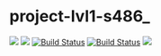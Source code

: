 # project-lvl1-s486_
<a href="https://codeclimate.com/github/codeclimate/codeclimate/maintainability"><img src="https://api.codeclimate.com/v1/badges/a99a88d28ad37a79dbf6/maintainability" /></a>
<a href="https://codeclimate.com/github/codeclimate/codeclimate/test_coverage"><img src="https://api.codeclimate.com/v1/badges/a99a88d28ad37a79dbf6/test_coverage" /></a>
[![Build Status](https://travis-ci.org/german357/project-lvl1-s486.svg?branch=master)](https://travis-ci.org/german357/project-lvl1-s486)
[![Build Status](https://travis-ci.com/german357/project-lvl1-s486.svg?branch=master)](https://travis-ci.com/german357/project-lvl1-s486)
<a href="https://asciinema.org/a/244092" target="_blank"><img src="https://asciinema.org/a/244092.svg" /></a>
